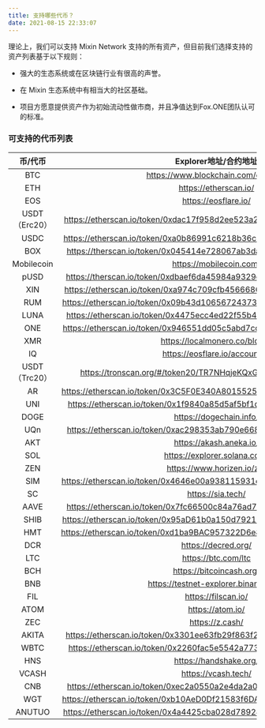 ```yaml
---
title: 支持哪些代币？
date: 2021-08-15 22:33:07
---
```



理论上，我们可以支持 Mixin Network 支持的所有资产，但目前我们选择支持的资产列表基于以下规则：

- 强大的生态系统或在区块链行业有很高的声誉。

- 在 Mixin 生态系统中有相当大的社区基础。

- 项目方愿意提供资产作为初始流动性做市商，并且净值达到Fox.ONE团队认可的标准。

### 可支持的代币列表


|    币/代币     |                            Explorer地址/合约地址                            |
|:-----------:|:---------------------------------------------------------------------:|
|     BTC     |                  https://www.blockchain.com/explorer                  |
|     ETH     |                         https://etherscan.io/                         |
|     EOS     |                         https://eosflare.io/                          |
| USDT（Erc20） | https://etherscan.io/token/0xdac17f958d2ee523a2206206994597c13d831ec7 |
|    USDC     | https://etherscan.io/token/0xa0b86991c6218b36c1d19d4a2e9eb0ce3606eb48 |
|     BOX     | https://therscan.io/token/0x045414e728067ab3da4bceafc0d992d59183463a  |
| Mobilecoin  |                        https://mobilecoin.com/                        |
|    pUSD     | https://therscan.io/token/0xdbaef6da45984a9329c2640dc19dcb9f62dc2ab66 |
|     XIN     | https://etherscan.io/token/0xa974c709cfb4566686553a20790685a47aceaa33 |
|     RUM     | https://etherscan.io/token/0x09b43d10656724373b2184c82e0ad6439c7b419a |
|    LUNA     | https://etherscan.io/token/0x4475ecc4ed22f55b44f942e43f04225f902c9428 |
|     ONE     | https://etherscan.io/token/0x946551dd05c5abd7cc808927480225ce36d8c475 |
|     XMR     |                     https://localmonero.co/blocks                     |
|     IQ      |                    https://eosflare.io/account/iq                     |
| USDT（Trc20） |   https://tronscan.org/#/token20/TR7NHqjeKQxGTCi8q8ZY4pL8otSzgjLj6t   |
|     AR      | https://etherscan.io/token/0x3C5F0E340A8015525cE4Ab7c13c83172eF720bA5 |
|     UNI     | https://etherscan.io/token/0x1f9840a85d5af5bf1d1762f925bdaddc4201f984 |
|    DOGE     |                        https://dogechain.info/                        |
|     UQn     | https://etherscan.io/token/0xac298353ab790e668986ac9e2d3a9ddfc600ff78 |
|     AKT     |                        https://akash.aneka.io/                        |
|     SOL     |                     https://explorer.solana.com/                      |
|     ZEN     |                      https://www.horizen.io/zh/                       |
|     SIM     | https://etherscan.io/token/0x4646e00a938115931d716898154e5259ba203b62 |
|     SC      |                           https://sia.tech/                           |
|    AAVE     | https://etherscan.io/token/0x7fc66500c84a76ad7e9c93437bfc5ac33e2ddae9 |
|    SHIB     | https://etherscan.io/token/0x95aD61b0a150d79219dCF64E1E6Cc01f0B64C4cE |
|     HMT     | https://etherscan.io/token/0xd1ba9BAC957322D6e8c07a160a3A8dA11A0d2867 |
|     DCR     |                          https://decred.org/                          |
|     LTC     |                          https://btc.com/ltc                          |
|     BCH     |                       https://bitcoincash.org/                        |
|     BNB     |                 https://testnet-explorer.binance.org/                 |
|     FIL     |                          https://filscan.io/                          |
|    ATOM     |                           https://atom.io/                            |
|     ZEC     |                            https://z.cash/                            |
|    AKITA    | https://etherscan.io/token/0x3301ee63fb29f863f2333bd4466acb46cd8323e6 |
|    WBTC     | https://etherscan.io/token/0x2260fac5e5542a773aa44fbcfedf7c193bc2c599 |
|     HNS     |                        https://handshake.org/                         |
|    VCASH    |                          https://vcash.tech/                          |
|     CNB     | https://etherscan.io/token/0xec2a0550a2e4da2a027b3fc06f70ba15a94a6dac |
|     WGT     | https://etherscan.io/token/0xb10AeD0Df21583f6DA7088BE623e1EA85CC765fD |
|   ANUTUO    | https://etherscan.io/token/0x4a4425cba028d78924469e5180dc8d031ccee835 |

